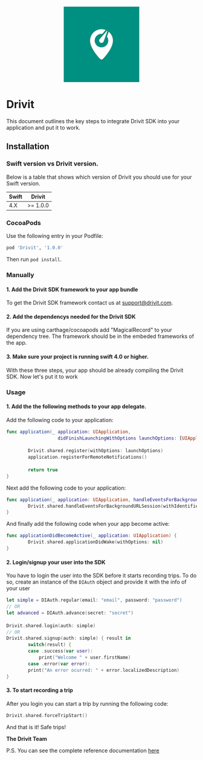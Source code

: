 <p align="center">
  <img height="200" src="logo.png" />
</p>

# Drivit

This document outlines the key steps to integrate Drivit SDK into your application and put it to work.

## Installation

### Swift version vs Drivit version.

Below is a table that shows which version of Drivit you should use for
your Swift version.

| Swift | Drivit          |
| ----- | --------------- |
| 4.X   | >= 1.0.0        |


### CocoaPods

Use the following entry in your Podfile:

```rb
pod 'Drivit', '1.0.0'
```

Then run `pod install`.

### Manually

#### 1. Add the Drivit SDK framework to your app bundle

To get the Drivit SDK framework contact us at support@drivit.com.

#### 2. Add the dependencys needed for the Drivit SDK

If you are using carthage/cocoapods add "MagicalRecord" to your dependency tree. The framework should be in the embeded frameworks of the app.

#### 3. Make sure your project is running swift 4.0 or higher.

With these three steps, your app should be already compiling the Drivit SDK. Now let's put it to work

### Usage

#### 1. Add the the following methods to your app delegate.
Add the following code to your application:
```swift
func application(_ application: UIApplication,
                   didFinishLaunchingWithOptions launchOptions: [UIApplicationLaunchOptionsKey: Any]?) -> Bool {

        Drivit.shared.register(withOptions: launchOptions)
        application.registerForRemoteNotifications()

        return true
}
```
Next add the following code to your application:
```swift
func application(_ application: UIApplication, handleEventsForBackgroundURLSession identifier: String, completionHandler: @escaping () -> Void) {
        Drivit.shared.handleEventsForBackgroundURLSession(withIdentifier: identifier, completion: completionHandler)
}
```

And finally add the following code when your app become active:
```swift
func applicationDidBecomeActive(_ application: UIApplication) {
        Drivit.shared.applicationDidWake(withOptions: nil)
}
```

#### 2. Login/signup your user into the SDK
You have to login the user into the SDK before it starts recording trips. To do so, create an instance of the ```DIAuth``` object and provide it with the info of your user

```swift
let simple = DIAuth.regular(email: "email", password: "password")
// OR
let advanced = DIAuth.advance(secret: "secret")
            
Drivit.shared.login(auth: simple)
// OR
Drivit.shared.signup(auth: simple) { result in                
        switch(result) {
        case .success(var user): 
            print("Welcome " + user.firstName)
        case .error(var error): 
        print("An error ocurred: " + error.localizedDescription)
}
```

#### 3. To start recording a trip
After you login you can start a trip by running the following code:

```swift
Drivit.shared.forceTripStart()
```


And that is it! Safe trips!

**The Drivit Team**



P.S. You can see the complete reference documentation [here](https://drivitapp.github.io/ios-sdk-sample/)